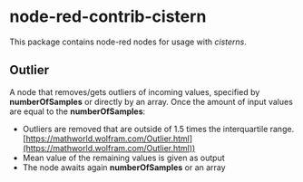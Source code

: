 # node-red-contrib-cistern

This package contains node-red nodes for usage with *cisterns*.

## Outlier
A node that removes/gets outliers of incoming values, specified by **numberOfSamples** or directly by an array.
Once the amount of input values are equal to the **numberOfSamples**:
- Outliers are removed that are outside of 1.5 times the interquartile range. [https://mathworld.wolfram.com/Outlier.html](https://mathworld.wolfram.com/Outlier.html))
- Mean value of the remaining values is given as output
- The node awaits again **numberOfSamples** or an array

